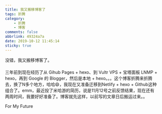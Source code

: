 ```yaml
---
title: 我又搬移博客了
tags: 折腾
category: 
    - 折腾
    - 博客
comments: false
abbrlink: 49324a7a
date: 2019-10-12 11:45:14
sticky: true
---
```


没错，我又搬移博客了。

<!-- more -->

<link rel="stylesheet" href="https://cdn.jsdelivr.net/npm/dplayer/dist/DPlayer.min.css" />
<div id="dplayer"></div>
<style>
    video {
        margin:0!important;
    }
    #dplayer {
        margin-bottom: 20px;
    }
</style>
<script src="https://cdn.jsdelivr.net/npm/dplayer/dist/DPlayer.min.js" ></script>
<script>
const dp = new DPlayer({
    container: document.getElementById('dplayer'),
    video: {
        url: 'http://quan.qq.com/video/1098_17f103e7100692dc277fbf6f7fc1eed8',
    },
    danmaku: {
        // ...
        addition: ['https://dplayer.moerats.com/v3/bilibili?cid=129624800'],
    },
});
</script>

三年前到现在经历了从 Gihub Pages + hexo、到 Vultr VPS + 宝塔面板 LNMP + hexo，再到 Google 的 Blogger，然后是本地 + hexo。。。这个博客折腾来折腾去，换了N多个地方，哈哈😄，我现在又准备迁移到Netlify + hexo + Github这种组合了。emm，最近投了米哈游的简历，说是11月12号之前反馈结果，现在还有两周时间，我要好好准备了。博客就先这样，以前写的文章日后搬运过来。。

For My Future
